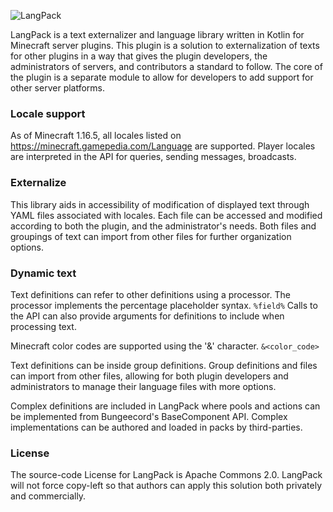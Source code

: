 ![LangPack](https://github.com/asledgehammer/LangPack/blob/master/media/assets/banner.png?raw=true)

LangPack is a text externalizer and language library written in Kotlin for Minecraft server plugins. This plugin is a
solution to externalization of texts for other plugins in a way that gives the plugin developers, the administrators of
servers, and contributors a standard to follow. The core of the plugin is a separate module to allow for developers to
add support for other server platforms.

### Locale support

As of Minecraft 1.16.5, all locales listed on https://minecraft.gamepedia.com/Language are supported. Player locales are
interpreted in the API for queries, sending messages, broadcasts.

### Externalize

This library aids in accessibility of modification of displayed text through YAML files associated with locales. Each
file can be accessed and modified according to both the plugin, and the administrator's needs. Both files and groupings
of text can import from other files for further organization options.

### Dynamic text

Text definitions can refer to other definitions using a processor. The processor implements the percentage placeholder
syntax. `%field%` Calls to the API can also provide arguments for definitions to include when processing text.

Minecraft color codes are supported using the '&' character. `&<color_code>`

Text definitions can be inside group definitions. Group definitions and files can import from other files, allowing for
both plugin developers and administrators to manage their language files with more options.

Complex definitions are included in LangPack where pools and actions can be implemented from Bungeecord's BaseComponent
API. Complex implementations can be authored and loaded in packs by third-parties.

### License

The source-code License for LangPack is Apache Commons 2.0. LangPack will not force copy-left so that authors can apply 
this solution both privately and commercially.


